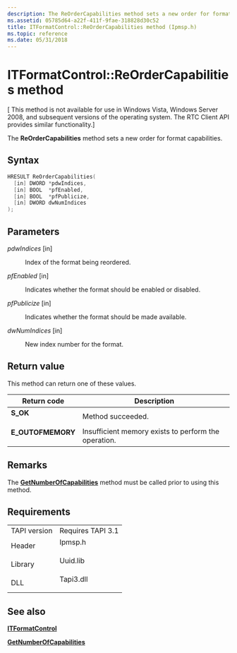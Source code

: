 ```yaml
---
description: The ReOrderCapabilities method sets a new order for format capabilities.
ms.assetid: 05785d64-a22f-411f-9fae-318828d30c52
title: ITFormatControl::ReOrderCapabilities method (Ipmsp.h)
ms.topic: reference
ms.date: 05/31/2018
---
```


# ITFormatControl::ReOrderCapabilities method

\[ This method is not available for use in Windows Vista, Windows Server 2008, and subsequent versions of the operating system. The RTC Client API provides similar functionality.\]

The **ReOrderCapabilities** method sets a new order for format capabilities.

## Syntax


```C++
HRESULT ReOrderCapabilities(
  [in] DWORD *pdwIndices,
  [in] BOOL  *pfEnabled,
  [in] BOOL  *pfPublicize,
  [in] DWORD dwNumIndices
);
```



## Parameters

<dl> <dt>

*pdwIndices* \[in\]
</dt> <dd>

Index of the format being reordered.

</dd> <dt>

*pfEnabled* \[in\]
</dt> <dd>

Indicates whether the format should be enabled or disabled.

</dd> <dt>

*pfPublicize* \[in\]
</dt> <dd>

Indicates whether the format should be made available.

</dd> <dt>

*dwNumIndices* \[in\]
</dt> <dd>

New index number for the format.

</dd> </dl>

## Return value

This method can return one of these values.



| Return code                                                                                   | Description                                                     |
|-----------------------------------------------------------------------------------------------|-----------------------------------------------------------------|
| <dl> <dt>**S\_OK**</dt> </dl>          | Method succeeded.<br/>                                    |
| <dl> <dt>**E\_OUTOFMEMORY**</dt> </dl> | Insufficient memory exists to perform the operation.<br/> |



 

## Remarks

The [**GetNumberOfCapabilities**](itformatcontrol-getnumberofcapabilities.md) method must be called prior to using this method.

## Requirements



|                         |                                                                                      |
|-------------------------|--------------------------------------------------------------------------------------|
| TAPI version<br/> | Requires TAPI 3.1<br/>                                                         |
| Header<br/>       | <dl> <dt>Ipmsp.h</dt> </dl>   |
| Library<br/>      | <dl> <dt>Uuid.lib</dt> </dl>  |
| DLL<br/>          | <dl> <dt>Tapi3.dll</dt> </dl> |



## See also

<dl> <dt>

[**ITFormatControl**](itformatcontrol.md)
</dt> <dt>

[**GetNumberOfCapabilities**](itformatcontrol-getnumberofcapabilities.md)
</dt> </dl>

 

 




